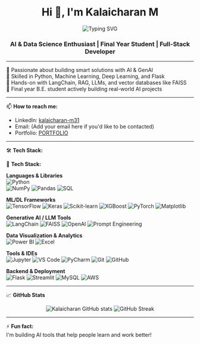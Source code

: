 <h1 align="center">Hi 👋, I'm Kalaicharan M</h1>

<p align="center">
  <img src="https://readme-typing-svg.demolab.com?font=Fira+Code&pause=1000&color=007ACC&center=true&vCenter=true&width=435&lines=AI+Developer+%7C+Data+Science+%7C+Analyst" alt="Typing SVG" />
</p>

<h3 align="center">AI & Data Science Enthusiast | Final Year Student | Full-Stack Developer</h3>



---

🔹 Passionate about building smart solutions with AI & GenAI  
🔹 Skilled in Python, Machine Learning, Deep Learning, and Flask  
🔹 Hands-on with LangChain, RAG, LLMs, and vector databases like FAISS  
🔹 Final year B.E. student actively building real-world AI projects  

---

📫 **How to reach me:**
- LinkedIn: [kalaicharan-m31](https://www.linkedin.com/in/kalaicharan-m31/)
- Email: (Add your email here if you'd like to be contacted)
- Portfolio: [PORTFOLIO](http://kalaicharan-portfolio.netlify.app)

---

🛠️ **Tech Stack:**

📌 **Tech Stack:**

**Languages & Libraries**  
![Python](https://img.shields.io/badge/Python-3776AB?style=for-the-badge&logo=python&logoColor=white)  
![NumPy](https://img.shields.io/badge/NumPy-013243?style=for-the-badge&logo=numpy&logoColor=white)
![Pandas](https://img.shields.io/badge/Pandas-150458?style=for-the-badge&logo=pandas&logoColor=white)
![SQL](https://img.shields.io/badge/SQL-025E8C?style=for-the-badge&logo=sqlite&logoColor=white)

**ML/DL Frameworks**  
![TensorFlow](https://img.shields.io/badge/TensorFlow-FF6F00?style=for-the-badge&logo=tensorflow&logoColor=white)
![Keras](https://img.shields.io/badge/Keras-D00000?style=for-the-badge&logo=keras&logoColor=white)
![Scikit-learn](https://img.shields.io/badge/Scikit--learn-F7931E?style=for-the-badge&logo=scikitlearn&logoColor=white)
![XGBoost](https://img.shields.io/badge/XGBoost-EC2D2D?style=for-the-badge)
![PyTorch](https://img.shields.io/badge/PyTorch-EE4C2C?style=for-the-badge&logo=pytorch&logoColor=white)
![Matplotlib](https://img.shields.io/badge/Matplotlib-11557C?style=for-the-badge&logo=matplotlib&logoColor=white)

**Generative AI / LLM Tools**  
![LangChain](https://img.shields.io/badge/LangChain-blueviolet?style=for-the-badge)
![FAISS](https://img.shields.io/badge/FAISS-2D2D2D?style=for-the-badge)
![OpenAI](https://img.shields.io/badge/OpenAI-412991?style=for-the-badge&logo=openai&logoColor=white)
![Prompt Engineering](https://img.shields.io/badge/Prompt%20Engineering-007ACC?style=for-the-badge)

**Data Visualization & Analytics**  
![Power BI](https://img.shields.io/badge/PowerBI-F2C811?style=for-the-badge&logo=powerbi&logoColor=black)
![Excel](https://img.shields.io/badge/Excel-217346?style=for-the-badge&logo=microsoft-excel&logoColor=white)

**Tools & IDEs**  
![Jupyter](https://img.shields.io/badge/Jupyter-F37626?style=for-the-badge&logo=jupyter&logoColor=white)
![VS Code](https://img.shields.io/badge/VS%20Code-007ACC?style=for-the-badge&logo=visual-studio-code&logoColor=white)
![PyCharm](https://img.shields.io/badge/PyCharm-000000?style=for-the-badge&logo=pycharm&logoColor=white)
![Git](https://img.shields.io/badge/Git-F05032?style=for-the-badge&logo=git&logoColor=white)
![GitHub](https://img.shields.io/badge/GitHub-181717?style=for-the-badge&logo=github&logoColor=white)

**Backend & Deployment**  
![Flask](https://img.shields.io/badge/Flask-black?style=for-the-badge&logo=flask)
![Streamlit](https://img.shields.io/badge/Streamlit-FF4B4B?style=for-the-badge&logo=streamlit&logoColor=white)
![MySQL](https://img.shields.io/badge/MySQL-00758F?style=for-the-badge&logo=mysql&logoColor=white)
![AWS](https://img.shields.io/badge/AWS-232F3E?style=for-the-badge&logo=amazon-aws&logoColor=white)

---

📈 **GitHub Stats**  
<p align="center">
  <img src="https://github-readme-stats.vercel.app/api?username=Kalaicharan-M&show_icons=true&theme=tokyonight" alt="Kalaicharan GitHub stats" />
  <img src="https://github-readme-streak-stats.herokuapp.com?user=Kalaicharan-M&theme=tokyonight" alt="GitHub Streak" />
</p>

---

⚡ **Fun fact:**  
I'm building AI tools that help people learn and work better!
